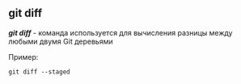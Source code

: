## **git diff**

***git diff*** - команда используется для вычисления разницы между любыми двумя Git деревьями

Пример:

```bash=
git diff --staged
```